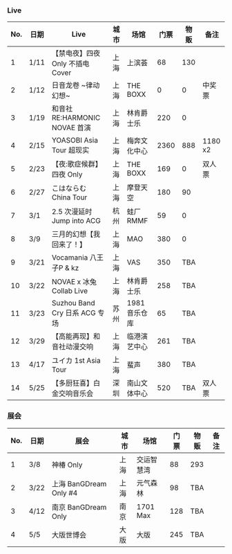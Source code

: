 ### Live

| No. | 日期 | Live | 城市 | 场馆 | 门票 | 物贩 | 备注 |
|---|---|---|---|---|---|---|---|
| 1 | 1/11 | 【禁电夜】四夜 Only 不插电 Cover | 上海 | 上滨荟 | 68 | 130 | |
| 2 | 1/12 | 日音龙卷 \~律动幻想\~ | 上海 | THE BOXX | 0 | 0 | 中奖票 |
| 3 | 1/19 | 和音社 RE:HARMONIC NOVAE 首演 | 上海 | 林肯爵士乐 | 220 | 0 | |
| 4 | 2/15 | YOASOBI Asia Tour 超现实 | 上海 | 梅奔文化中心 | 2360 | 888 | 1180 x2 |
| 5 | 2/23 | 【夜:歌症候群】四夜 Only | 上海 | THE BOXX | 169 | 0 | 双人票 |
| 6 | 2/27 | こはならむ China Tour | 上海 | 摩登天空 | 180 | 90 | |
| 7 | 3/1 | 2.5 次漫延时 Jump into ACG | 杭州 | 蛙厂 RMMF | 59 | 0 | |
| 8 | 3/9 | 三月的幻想【我回来了！】 | 上海 | MAO | 380 | 0 | |
| 9 | 3/21 | Vocamania 八王子P & kz | 上海 | VAS | 350 | TBA | |
| 10 | 3/22 | NOVAE x 冰兔 Collab Live | 上海 | 林肯爵士乐 | 258 | TBA | |
| 11 | 3/23 | Suzhou Band Cry 日系 ACG 专场 | 苏州 | 1981 音乐仓库 | 65 | TBA | |
| 12 | 3/29 | 【高能再现】和音社动漫交响 | 上海 | 临港演艺中心 | 261 | TBA | |
| 13 | 4/17 | ユイカ 1st Asia Tour | 上海 | 蜚声 | 380 | TBA | |
| 14 | 5/25 | 【多厨狂喜】白金交响音乐会 | 深圳 | 南山文体中心 | 520 | TBA | 双人票 |

### 展会

| No. | 日期 | 展会 | 城市 | 场馆 | 门票 | 物贩 | 备注 |
|---|---|---|---|---|---|---|---|
| 1 | 3/8 | 神椿 Only | 上海 | 交运智慧湾 | 88 | 293 | |
| 2 | 3/22 | 上海 BanGDream Only #4 | 上海 | 元气森林 | 98 | TBA | |
| 3 | 4/12 | 南京 BanGDream Only | 南京 | 1701 Max | 128 | TBA | |
| 4 | 5/5 | 大版世博会 | 大版 | 大版 | 245 | TBA | |